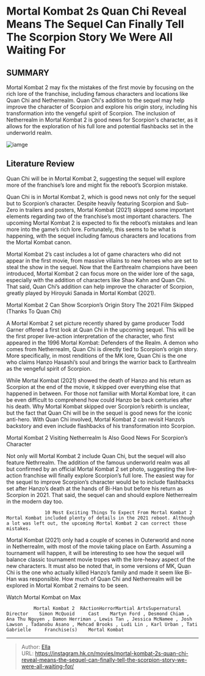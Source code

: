 # Mortal Kombat 2s Quan Chi Reveal Means The Sequel Can Finally Tell The Scorpion Story We Were All Waiting For


## SUMMARY 



  Mortal Kombat 2 may fix the mistakes of the first movie by focusing on the rich lore of the franchise, including famous characters and locations like Quan Chi and Netherrealm.   Quan Chi&#39;s addition to the sequel may help improve the character of Scorpion and explore his origin story, including his transformation into the vengeful spirit of Scorpion.   The inclusion of Netherrealm in Mortal Kombat 2 is good news for Scorpion&#39;s character, as it allows for the exploration of his full lore and potential flashbacks set in the underworld realm.  

![iamge](https://static1.srcdn.com/wordpress/wp-content/uploads/2024/01/quan-chi-from-mortal-kombat-11-and-scorprion-from-mortal-kombat-2021.jpg)

## Literature Review

Quan Chi will be in Mortal Kombat 2, suggesting the sequel will explore more of the franchise’s lore and might fix the reboot’s Scorpion mistake.




Quan Chi is in Mortal Kombat 2, which is good news not only for the sequel but to Scorpion’s character. Despite heavily featuring Scorpion and Sub-Zero in trailers and posters, Mortal Kombat (2021) skipped some important elements regarding two of the franchise’s most important characters. The upcoming Mortal Kombat 2 is expected to fix the reboot’s mistakes and lean more into the game’s rich lore. Fortunately, this seems to be what is happening, with the sequel including famous characters and locations from the Mortal Kombat canon.




Mortal Kombat 2’s cast includes a lot of game characters who did not appear in the first movie, from massive villains to new heroes who are set to steal the show in the sequel. Now that the Earthrealm champions have been introduced, Mortal Kombat 2 can focus more on the wider lore of the saga, especially with the addition of characters like Shao Kahn and Quan Chi. That said, Quan Chi’s addition can help improve the character of Scorpion, greatly played by Hiroyuki Sanada in Mortal Kombat (2021).


 Mortal Kombat 2 Can Show Scorpion’s Origin Story The 2021 Film Skipped (Thanks To Quan Chi) 
         

A Mortal Kombat 2 set picture recently shared by game producer Todd Garner offered a first look at Quan Chi in the upcoming sequel. This will be the first proper live-action interpretation of the character, who first appeared in the 1996 Mortal Kombat: Defenders of the Realm. A demon who comes from Netherrealm, Quan Chi is directly tied to Scorpion’s origin story. More specifically, in most renditions of the MK lore, Quan Chi is the one who claims Hanzo Hasashi’s soul and brings the warrior back to Earthrealm as the vengeful spirit of Scorpion.





 

While Mortal Kombat (2021) showed the death of Hanzo and his return as Scorpion at the end of the movie, it skipped over everything else that happened in between. For those not familiar with Mortal Kombat lore, it can be even difficult to comprehend how could Hanzo be back centuries after his death. Why Mortal Kombat skipped over Scorpion’s rebirth is unclear, but the fact that Quan Chi will be in the sequel is good news for the iconic anti-hero. With Quan Chi involved, Mortal Kombat 2 can revisit Hanzo’s backstory and even include flashbacks of his transformation into Scorpion.



 Mortal Kombat 2 Visiting Netherrealm Is Also Good News For Scorpion’s Character 
          




Not only will Mortal Kombat 2 include Quan Chi, but the sequel will also feature Nethrrealm. The addition of the famous underworld realm was all but confirmed by an official Mortal Kombat 2 set photo, suggesting the live-action franchise will finally explore Scorpion’s full lore. The easiest way for the sequel to improve Scorpion’s character would be to include flashbacks set after Hanzo’s death at the hands of Bi-Han but before his return as Scorpion in 2021. That said, the sequel can and should explore Netherrealm in the modern day too.

                  10 Most Exciting Things To Expect From Mortal Kombat 2   Mortal Kombat included plenty of details in the 2021 reboot. Although a lot was left out, the upcoming Mortal Kombat 2 can correct those mistakes.   

Mortal Kombat (2021) only had a couple of scenes in Outerworld and none in Netherrealm, with most of the movie taking place on Earth. Assuming a tournament will happen, it will be interesting to see how the sequel will balance classic tournament movie tropes with the lore-heavy aspect of the new characters. It must also be noted that, in some versions of MK, Quan Chi is the one who actually killed Hanzo’s family and made it seem like Bi-Han was responsible. How much of Quan Chi and Netherrealm will be explored in Mortal Kombat 2 remains to be seen.




Watch Mortal Kombat on Max

              Mortal Kombat 2  RActionHorrorMartial ArtsSupernatural     Director    Simon McQuoid     Cast    Martyn Ford , Desmond Chiam , Ana Thu Nguyen , Damon Herriman , Lewis Tan , Jessica McNamee , Josh Lawson , Tadanobu Asano , Mehcad Brooks , Ludi Lin , Karl Urban , Tati Gabrielle     Franchise(s)    Mortal Kombat      


---

> Author: [Ella](https://instagram.hk.cn/)  
> URL: https://instagram.hk.cn/movies/mortal-kombat-2s-quan-chi-reveal-means-the-sequel-can-finally-tell-the-scorpion-story-we-were-all-waiting-for/  

